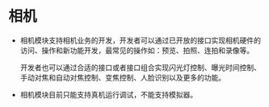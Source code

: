 # 相机<a name="ZH-CN_TOPIC_0000001127136467"></a>

-   相机模块支持相机业务的开发，开发者可以通过已开放的接口实现相机硬件的访问、操作和新功能开发，最常见的操作如：预览、拍照、连拍和录像等。

    开发者也可以通过合适的接口或者接口组合实现闪光灯控制、曝光时间控制、手动对焦和自动对焦控制、变焦控制、人脸识别以及更多的功能。
-   相机模块目前只能支持真机运行调试，不能支持模拟器。